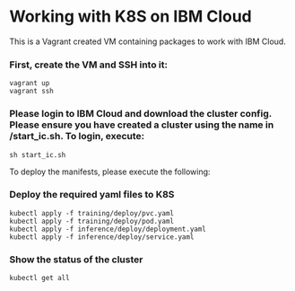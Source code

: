 # Working with K8S on IBM Cloud

This is a Vagrant created VM containing packages to work with IBM Cloud.

### First, create the VM and SSH into it: 
```
vagrant up
vagrant ssh
```

### Please login to IBM Cloud and download the cluster config. Please ensure you have created a cluster using the name in /start_ic.sh. To login, execute:

```
sh start_ic.sh
```

To deploy the manifests, please execute the following:

### Deploy the required yaml files to K8S
```
kubectl apply -f training/deploy/pvc.yaml
kubectl apply -f training/deploy/pod.yaml
kubectl apply -f inference/deploy/deployment.yaml
kubectl apply -f inference/deploy/service.yaml
```

### Show the status of the cluster
```
kubectl get all
```
